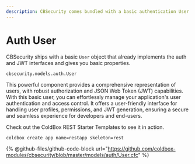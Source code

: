 ```yaml
---
description: CBSecurity comes bundled with a basic authentication User
---
```


# Auth User

CBSecurity ships with a basic `User` object that already implements the auth and JWT interfaces and gives you basic properties.&#x20;

```
cbsecurity.models.auth.User
```

This powerful component provides a comprehensive representation of users, with robust authorization and JSON Web Token (JWT) capabilities. With this basic user, you can effortlessly manage your application's user authentication and access control. It offers a user-friendly interface for handling user profiles, permissions, and JWT generation, ensuring a secure and seamless experience for developers and end-users.

Check out the ColdBox REST Starter Templates to see it in action.

```bash
coldbox create app name=restapp skeleton=rest
```

{% @github-files/github-code-block url="https://github.com/coldbox-modules/cbsecurity/blob/master/models/auth/User.cfc" %}
